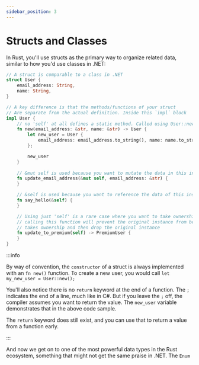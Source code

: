 ```yaml
---
sidebar_position: 3
---
```


# Structs and Classes

In Rust, you'll use structs as the primary way to organize related data, similar to how you'd use classes in .NET:

```rust showLineNumbers
// A struct is comparable to a class in .NET
struct User {
    email_address: String,
    name: String,
}

// A key difference is that the methods/functions of your struct
// Are separate from the actual definition. Inside this `impl` block
impl User {
    // no 'self' at all defines a static method. Called using User::new()
    fn new(email_address: &str, name: &str) -> User {
        let new_user = User {
            email_address: email_address.to_string(), name: name.to_string(), age: None
        };

        new_user
    }
    
    // &mut self is used because you want to mutate the data in this instance of the struct
    fn update_email_address(&mut self, email_address: &str) {
    }

    // &self is used because you want to reference the data of this instance, not take ownership of it. Read but not write
    fn say_hello(&self) {
    }

    // Using just 'self' is a rare case where you want to take ownership of the original instance and use something new
    // calling this function will prevent the original instance from being used, as this function
    // takes ownership and then drop the original instance
    fn update_to_premium(self) -> PremiumUser {
    }
}
```

:::info

By way of convention, the `constructor` of a struct is always implemented with an `fn new()` function. To create a new user, you would call `let my_new_user = User::new();`

You'll also notice there is no `return` keyword at the end of a function. The `;` indicates the end of a line, much like in C#. But if you leave the `;` off, the compiler assumes you want to return the value. The `new_user` variable demonstrates that in the above code sample.

The `return` keyword does still exist, and you can use that to return a value from a function early.

:::

And now we get on to one of the most powerful data types in the Rust ecosystem, something that might not get the same praise in .NET. The `Enum`